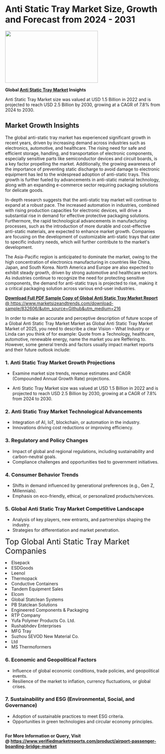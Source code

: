 <H1>Anti Static Tray Market Size, Growth and Forecast from 2024 - 2031</H1><img class="aligncenter size-medium wp-image-584254" src="https://thirdeyenews.in/wp-content/uploads/2024/09/Global-Market-Research-300x168.jpeg" alt="" width="300" height="168" /><p><strong>Global&nbsp;<a href="https://www.marketsizeandtrends.com/download-sample/832606/&amp;utm_source=Github&utm_medium=216">Anti Static Tray Market</a> Insights</strong></p><p>Anti Static Tray Market size was valued at USD 1.5 Billion in 2022 and is projected to reach USD 2.5 Billion by 2030, growing at a CAGR of 7.8% from 2024 to 2030.</p><p><h2>Market Growth Insights</h2> <p>The global anti-static tray market has experienced significant growth in recent years, driven by increasing demand across industries such as electronics, automotive, and healthcare. The rising need for safe and efficient storage, handling, and transportation of electronic components, especially sensitive parts like semiconductor devices and circuit boards, is a key factor propelling the market. Additionally, the growing awareness of the importance of preventing static discharge to avoid damage to electronic equipment has led to the widespread adoption of anti-static trays. This growth is further fueled by advancements in anti-static material technology, along with an expanding e-commerce sector requiring packaging solutions for delicate goods.</p> <p><a href="#"></a></p> <p>In-depth research suggests that the anti-static tray market will continue to expand at a robust pace. The increased automation in industries, combined with rising production capacities for electronic devices, will drive a substantial rise in demand for effective protective packaging solutions. Furthermore, the rapid technological advancements in manufacturing processes, such as the introduction of more durable and cost-effective anti-static materials, are expected to enhance market growth. Companies are focusing on the development of customizable anti-static trays that cater to specific industry needs, which will further contribute to the market's development.</p> <p>The Asia-Pacific region is anticipated to dominate the market, owing to the high concentration of electronics manufacturing in countries like China, Japan, and South Korea. North America and Europe are also expected to exhibit steady growth, driven by strong automotive and healthcare sectors. As industries continue to recognize the need for protecting sensitive components, the demand for anti-static trays is projected to rise, making it a critical packaging solution across various end-user industries.</p> <p><a href="#"></p><p><span class=""><strong>Download Full PDF Sample Copy of Global Anti Static Tray Market Report</strong> @ <a href="https://www.marketsizeandtrends.com/download-sample/832606/&amp;utm_source=Github&utm_medium=216" target="_blank">https://www.marketsizeandtrends.com/download-sample/832606/&amp;utm_source=Github&utm_medium=216</a></span></p><p>In order to make an accurate and perceptive description of future scope of a Global&nbsp;Anti Static Tray Market Market as Global&nbsp;Anti Static Tray Market Market of 2025, you need to describe a clear Vision &ndash; What Industry or Linda can you think of for example: Quote from a Technology, healthcare, automotive, renewable energy, name the market you are Reffering to. However, some general trends and factors usually impact market reports and their future outlook include:</p><h3>1.&nbsp;<strong>Anti Static Tray Market Growth Projections</strong></h3><ul><li>Examine market size trends, revenue estimates and CAGR (Compounded Annual Growth Rate) projections.</li><li><p>Anti Static Tray Market size was valued at USD 1.5 Billion in 2022 and is projected to reach USD 2.5 Billion by 2030, growing at a CAGR of 7.8% from 2024 to 2030.</p></li></ul><h3>2.&nbsp;<strong>Anti Static Tray Market Technological Advancements</strong></h3><ul><li>Integration of AI, IoT, blockchain, or automation in the industry.</li><li>Innovations driving cost reductions or improving efficiency.</li></ul><h3>3.&nbsp;<strong>Regulatory and Policy Changes</strong></h3><ul><li>Impact of global and regional regulations, including sustainability and carbon-neutral goals.</li><li>Compliance challenges and opportunities tied to government initiatives.</li></ul><h3>4.&nbsp;<strong>Consumer Behavior Trends</strong></h3><ul><li>Shifts in demand influenced by generational preferences (e.g., Gen Z, Millennials).</li><li>Emphasis on eco-friendly, ethical, or personalized products/services.</li></ul><h3>5.&nbsp;<strong>Global Anti Static Tray Market Competitive Landscape</strong></h3><ul><li>Analysis of key players, new entrants, and partnerships shaping the industry.</li><li>Strategies for differentiation and market penetration.</li></ul><p data-pm-slice="1 1 []"><span style="color: inherit; font-family: inherit; font-size: 25px;">Top Global Anti Static Tray Market Companies</span></p><div class="" data-test-id=""><p><li>Elsepack</li><li> ESDGoods</li><li> Leenol</li><li> Thermopack</li><li> Conductive Containers</li><li> Tandem Equipment Sales</li><li> Elcom</li><li> Global Statclean Systems</li><li> PB Statclean Solutions</li><li> Engineered Components & Packaging</li><li> RTP Company</li><li> Yufa Polymer Products Co. Ltd.</li><li> Rushabhdev Enterprises</li><li> MFG Tray</li><li> Suzhou SEVOD New Material Co.</li><li> Ltd</li><li> MS Thermoformers</li></p></div><h3>6.&nbsp;<strong>Economic and Geopolitical Factors</strong></h3><ul><li>Influence of global economic conditions, trade policies, and geopolitical events.</li><li>Resilience of the market to inflation, currency fluctuations, or global crises.</li></ul><h3>7.&nbsp;<strong>Sustainability and ESG (Environmental, Social, and Governance)</strong></h3><ul><li>Adoption of sustainable practices to meet ESG criteria.</li><li>Opportunities in green technologies and circular economy principles.</li></ul><h2><strong style="font-size: 14px;">For More Information or Query, Visit @&nbsp;</strong><a style="background-color: #ffffff; font-size: 14px;" href="https://www.marketsizeandtrends.com/report/anti-static-tray-market/" target="_blank">https://www.verifiedmarketreports.com/product/airport-passenger-boarding-bridge-market</a></h2>

